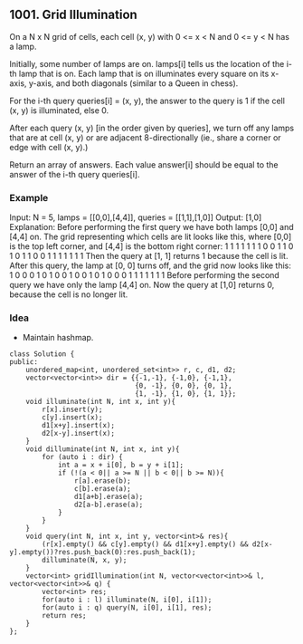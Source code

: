 ## 1001. Grid Illumination

On a N x N grid of cells, each cell (x, y) with 0 <= x < N and 0 <= y < N has a lamp.

Initially, some number of lamps are on.  lamps[i] tells us the location of the i-th lamp that is on.  Each lamp that is on illuminates every square on its x-axis, y-axis, and both diagonals (similar to a Queen in chess).

For the i-th query queries[i] = (x, y), the answer to the query is 1 if the cell (x, y) is illuminated, else 0.

After each query (x, y) [in the order given by queries], we turn off any lamps that are at cell (x, y) or are adjacent 8-directionally (ie., share a corner or edge with cell (x, y).)

Return an array of answers.  Each value answer[i] should be equal to the answer of the i-th query queries[i].

 
 
### Example
Input: N = 5, lamps = [[0,0],[4,4]], queries = [[1,1],[1,0]]
Output: [1,0]
Explanation: 
Before performing the first query we have both lamps [0,0] and [4,4] on.
The grid representing which cells are lit looks like this, where [0,0] is the top left corner, and [4,4] is the bottom right corner:
1 1 1 1 1
1 1 0 0 1
1 0 1 0 1
1 0 0 1 1
1 1 1 1 1
Then the query at [1, 1] returns 1 because the cell is lit.  After this query, the lamp at [0, 0] turns off, and the grid now looks like this:
1 0 0 0 1
0 1 0 0 1
0 0 1 0 1
0 0 0 1 1
1 1 1 1 1
Before performing the second query we have only the lamp [4,4] on.  Now the query at [1,0] returns 0, because the cell is no longer lit.


### Idea
- Maintain hashmap.

```
class Solution {
public:
    unordered_map<int, unordered_set<int>> r, c, d1, d2;
    vector<vector<int>> dir = {{-1,-1}, {-1,0}, {-1,1},
                               {0, -1}, {0, 0}, {0, 1},
                               {1, -1}, {1, 0}, {1, 1}};
    void illuminate(int N, int x, int y){
        r[x].insert(y);
        c[y].insert(x);
        d1[x+y].insert(x);
        d2[x-y].insert(x);
    }
    void dilluminate(int N, int x, int y){
        for (auto i : dir) {
            int a = x + i[0], b = y + i[1];
            if (!(a < 0|| a >= N || b < 0|| b >= N)){
                r[a].erase(b);
                c[b].erase(a);
                d1[a+b].erase(a);
                d2[a-b].erase(a);   
            }
        }
    }
    void query(int N, int x, int y, vector<int>& res){
        (r[x].empty() && c[y].empty() && d1[x+y].empty() && d2[x-y].empty())?res.push_back(0):res.push_back(1);
        dilluminate(N, x, y);
    }
    vector<int> gridIllumination(int N, vector<vector<int>>& l, vector<vector<int>>& q) {
        vector<int> res;
        for(auto i : l) illuminate(N, i[0], i[1]);
        for(auto i : q) query(N, i[0], i[1], res);
        return res;
    }
};
```

